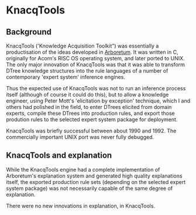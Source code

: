 # KnacqTools

## Background

KnacqTools ('Knowledge Acquisition Toolkit") was essentially a productisation of the ideas developed in [Arboretum](Arboretum.html). It was written in C, originally for Acorn's RISC OS operating system, and later ported to UNIX. The only major innovation of KnacqTools was that it was able to transform DTree knowledge structures into the rule languages of a number of contemporary 'expert system' inference engines.

Thus the expected use of KnacqTools was not to run an inference process itself (although of course it could do this), but to allow a knowledge engineer, using Peter Mott's 'elicitation by exception' technique, which I and others had polished in the field, to enter DTrees elicited from domain experts, compile these DTrees into production rules, and export those prodution rules to the selected expert system package for deployment.

KnacqTools was briefly successful between about 1990 and 1992. The commercially important UNIX port was never fully debugged.

## KnacqTools and explanation

While the KnacqTools engine had a complete implementation of Arboretum's explanation system and generated high quality explanations itself, the exported production rule sets (depending on the selected expert system package) was not necessarily capable of the same degree of explanation.

There were no new innovations in explanation, in KnacqTools.
